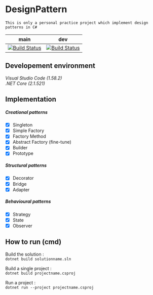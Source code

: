 # DesignPattern
	This is only a personal practice project which implement design patterns in C#

| main     | dev     |
| :-----------:  | :-----------: |
| [![Build Status](https://travis-ci.com/AveryHu/DesignPattern.svg?branch=main)](https://travis-ci.com/AveryHu/DesignPattern)     | [![Build Status](https://travis-ci.com/AveryHu/DesignPattern.svg?branch=dev)](https://travis-ci.com/AveryHu/DesignPattern)     |

## Developement environment

*Visual Studio Code (1.58.2)*  
*.NET Core (2.1.521)*

## Implementation

##### *Creational patterns*
  - [x] Singleton
  - [x] Simple Factory
  - [x] Factory Method
  - [x] Abstract Factory (fine-tune)
  - [x] Builder
  - [x] Prototype

##### *Structural patterns*
  - [x] Decorator
  - [x] Bridge
  - [x] Adapter

##### *Behavioural patterns*
  - [x] Strategy
  - [x] State
  - [x] Observer

## How to run (cmd)

Build the solution :  
```dotnet build solutionname.sln```  

Build a single project :  
```dotnet build projectname.csproj```  

Run a project :  
```dotnet run --project projectname.csproj```